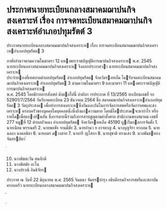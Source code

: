 
# ประกาศนายทะเบียนกลางสมาคมฌาปนกิจสงเคราะห์ เรื่อง การจดทะเบียนสมาคมฌาปนกิจสงเคราะห์อำเภอปทุมรัตต์ 3
      
      

      
      

ประกาศนายทะเบียนกลางสมาคมฌาปนกิจสงเคราะห 
เรื่อง   การจดทะเบียนสมาคมฌาปนกิจสงเคราะหอําเภอปทุมรัตต  3 
 
 
อาศัยอํานาจตามความในมาตรา  12  แหงพระราชบัญญัติการฌาปนกิจสงเคราะห  พ.ศ.  2545  
นายทะเบียนกลางสมาคมฌาปนกิจสงเคราะห  จึงออกประกาศวา  นายทะเบียนสมาคมฌาปนกิจสงเคราะห  
ประจําทองที่เทศบาลตําบลปทุมรัตต  อําเภอปทุมรัตต  จังหวัดรอยเอ็ด  ไดรับจดทะเบียนสมาคมฌาปนกิจสงเคราะห
อําเภอปทุมรัตต  3  ตามความในมาตรา  9  และมาตรา  11  แหงพระราชบัญญัติการฌาปนกิจสงเคราะห  
พ.ศ.   2545  โดยมีรายการสังเขป  ดังตอไปนี้ 
ลําดับก  ารประกาศ ที่   13/2565 
ทะเบียนเลขที่ รอ  52901/7/2564 
วันรับจดทะเบียน 23  ธันวาคม      2564 
ชื่อ สมาคมฌาปนกิจสงเคราะหอําเภอปทุมรัตต  3 
วัตถุประสงค เพื่อทําการสงเคราะหซึ่งกันและกันในการจัดการศพหรือจัดการศพและสงเคราะห 
 ครอบครัวของบุคคลใดบุคคลหนึ่งซึ่งถึงแกความตาย  โดยมิไดประสงคจะหากําไร 
 หรือรายไดเพื่อแบงปนกัน  ซึ่งการตายนี้รวมถึงการสาบสูญตามคําสั่งศาล 
สํานักงานของสมาคม เลขที่   277  หมูที่     12  ตําบลบัวแดง  อําเภอปทุมรัตต  จังหวัดรอยเอ็ด  45190 
ผูเริ่มกอการจัดตั้ง 1.  นายเนียม  พรรณศรี 
 2.  นายพลชัย  จานมีชัย 
 3.  นายอํานว   ย  อาจหาญ 
 4.  นางบุญจิรา  ทากลม 
 5.  นายฉลอง  มงคลพิลา 
 6.  นายอมร  มวงสาย 
 7.  นายกรี  ฤาโสภา 
 8.  นายสุชาติ  ทรงแสง 
 9.  นางพันธทอง  จันทรสีทา 
้
 
่
 

 10.  นางพิชตะวัน  สมภักดี 
 11.  นางพิสมัย  อะโน 
 12.  นางปราณี  อินธิจักร 
 
ประกาศ  ณ  วันที่  22  มิถุนายน  พ.ศ.    2565 
จินตนา  จันทรบํารุง 
อธิบดีกรมกิจการสตรีและสถาบันครอบครัว 
นายทะเบียนกลางสมาคมฌาปนกิจสงเคราะห   
 
้
 
่
 